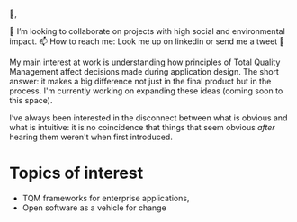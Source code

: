
👋, 

💞️ I’m looking to collaborate on projects with high social and environmental impact.
📫 How to reach me: Look me up on linkedin or send me a tweet :baby_chick:

My main interest at work is understanding how principles of Total Quality Management affect decisions made during application design. The short answer: it makes a big difference not just in the final product but in the process. I'm currently working on expanding these ideas (coming soon to this space).

I’ve always been interested in the disconnect between what is obvious and what is intuitive: it is no coincidence that things that seem obvious _after_ hearing them weren't when first introduced. 

# Topics of interest
 - TQM frameworks for enterprise applications, 
 - Open software as a vehicle for change 

<!---
aldosa/aldosa is a ✨ special ✨ repository because its `README.md` (this file) appears on your GitHub profile.
You can click the Preview link to take a look at your changes.
Every structure carries in it the seeds of its beginnings.
From a developing organism to a computer going through a boot sequence: the real history of things are the key to their functions. 
--->
